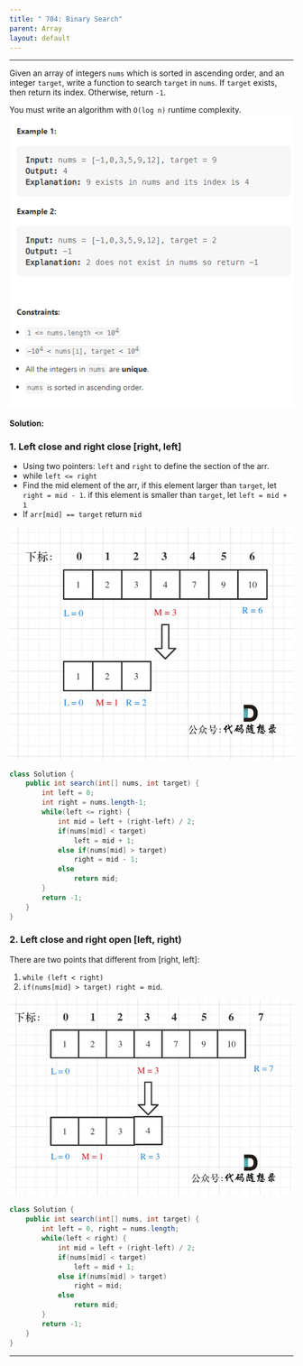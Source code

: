 ```yaml
---
title: " 704: Binary Search"
parent: Array
layout: default
---
```


---

Given an array of integers `nums` which is sorted in ascending order, and an integer `target`, write a function to search `target` in `nums`. If `target` exists, then return its index. Otherwise, return `-1`.

You must write an algorithm with `O(log n)` runtime complexity.
![Example](../../assets/704.png)

**Solution:**

### 1. Left close and right close [right, left]

- Using two pointers: `left` and `right` to define the section of the arr.
- while `left <= right`
- Find the mid element of the arr, if this element larger than `target`, let `right = mid - 1`. if this element is smaller than `target`, let `left = mid + 1`
- If `arr[mid] == target` return `mid`

![img](../../assets/704-1.jpg)

```java
class Solution {
    public int search(int[] nums, int target) {
        int left = 0;
        int right = nums.length-1;
        while(left <= right) {
            int mid = left + (right-left) / 2;
            if(nums[mid] < target)
                left = mid + 1;
            else if(nums[mid] > target)
                right = mid - 1;
            else
                return mid;
        }
        return -1;
    }
}
```

### 2. Left close and right open [left, right)

There are two points that different from [right, left]:

1. `while (left < right)`
2. `if(nums[mid] > target) right = mid`.

![img](../../assets/704-2.jpg)

```java
class Solution {
    public int search(int[] nums, int target) {
        int left = 0, right = nums.length;
        while(left < right) {
            int mid = left + (right-left) / 2;
            if(nums[mid] < target)
                left = mid + 1;
            else if(nums[mid] > target)
                right = mid;
            else
                return mid;
        }
        return -1;
    }
}
```

---

<br/><br/>
